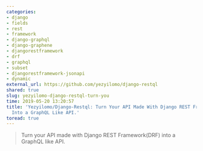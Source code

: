 ```yaml
---
categories:
- django
- fields
- rest
- framework
- django-graphql
- django-graphene
- djangorestframework
- drf
- graphql
- subset
- djangorestframework-jsonapi
- dynamic
external_url: https://github.com/yezyilomo/django-restql
shared: true
slug: yezyilomo-django-restql-turn-you
time: 2019-05-20 13:20:57
title: 'Yezyilomo/Django-Restql: Turn Your API Made With Django REST Framework(DRF)
  Into a GraphQL Like API.'
toread: true
---
```


> Turn your API made with Django REST Framework(DRF) into a GraphQL like API.